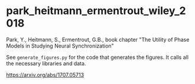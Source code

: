 # park_heitmann_ermentrout_wiley_2018
Park, Y., Heitmann, S., Ermentrout, G.B., book chapter "The Utility of Phase Models in Studying Neural Synchronization"

See `generate_figures.py` for the code that generates the figures. It calls all the necessary libraries and data.

https://arxiv.org/abs/1707.05713
